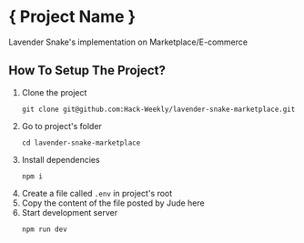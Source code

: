 # { Project Name }

Lavender Snake's implementation on Marketplace/E-commerce

## How To Setup The Project?

1. Clone the project
   ```
   git clone git@github.com:Hack-Weekly/lavender-snake-marketplace.git
   ```
2. Go to project's folder
   ```
   cd lavender-snake-marketplace
   ```
3. Install dependencies
   ```
   npm i
   ```
4. Create a file called `.env` in project's root
5. Copy the content of the file posted by Jude here
6. Start development server
   ```
   npm run dev
   ```
